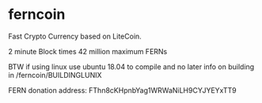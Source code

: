 # ferncoin
 Fast Crypto Currency based on LiteCoin.


2 minute Block times
42 million maximum FERNs 

BTW if using linux use ubuntu 18.04 to compile and no later
info on building in /ferncoin/BUILDINGLUNIX

FERN donation address: FThn8cKHpnbYag1WRWaNiLH9CYJYEYxTT9
